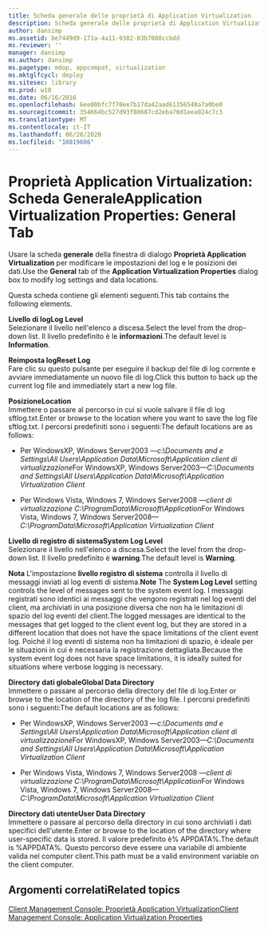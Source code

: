 ```yaml
---
title: Scheda generale delle proprietà di Application Virtualization
description: Scheda generale delle proprietà di Application Virtualization
author: dansimp
ms.assetid: be7449d9-171a-4a11-9382-83b7008ccbdd
ms.reviewer: ''
manager: dansimp
ms.author: dansimp
ms.pagetype: mdop, appcompat, virtualization
ms.mktglfcycl: deploy
ms.sitesec: library
ms.prod: w10
ms.date: 06/16/2016
ms.openlocfilehash: 6ee00bfc7f70ee7b17da42aad61356540a7a0be0
ms.sourcegitcommit: 354664bc527d93f80687cd2eba70d1eea024c7c3
ms.translationtype: MT
ms.contentlocale: it-IT
ms.lasthandoff: 06/26/2020
ms.locfileid: "10819686"
---
```

# <span data-ttu-id="08bb0-103">Proprietà Application Virtualization: Scheda Generale</span><span class="sxs-lookup"><span data-stu-id="08bb0-103">Application Virtualization Properties: General Tab</span></span>


<span data-ttu-id="08bb0-104">Usare la scheda **generale** della finestra di dialogo **Proprietà Application Virtualization** per modificare le impostazioni del log e le posizioni dei dati.</span><span class="sxs-lookup"><span data-stu-id="08bb0-104">Use the **General** tab of the **Application Virtualization Properties** dialog box to modify log settings and data locations.</span></span>

<span data-ttu-id="08bb0-105">Questa scheda contiene gli elementi seguenti.</span><span class="sxs-lookup"><span data-stu-id="08bb0-105">This tab contains the following elements.</span></span>

<a href="" id="log-level"></a>**<span data-ttu-id="08bb0-106">Livello di log</span><span class="sxs-lookup"><span data-stu-id="08bb0-106">Log Level</span></span>**  
<span data-ttu-id="08bb0-107">Selezionare il livello nell'elenco a discesa.</span><span class="sxs-lookup"><span data-stu-id="08bb0-107">Select the level from the drop-down list.</span></span> <span data-ttu-id="08bb0-108">Il livello predefinito è le **informazioni**.</span><span class="sxs-lookup"><span data-stu-id="08bb0-108">The default level is **Information**.</span></span>

<a href="" id="reset-log"></a>**<span data-ttu-id="08bb0-109">Reimposta log</span><span class="sxs-lookup"><span data-stu-id="08bb0-109">Reset Log</span></span>**  
<span data-ttu-id="08bb0-110">Fare clic su questo pulsante per eseguire il backup del file di log corrente e avviare immediatamente un nuovo file di log.</span><span class="sxs-lookup"><span data-stu-id="08bb0-110">Click this button to back up the current log file and immediately start a new log file.</span></span>

<a href="" id="location"></a>**<span data-ttu-id="08bb0-111">Posizione</span><span class="sxs-lookup"><span data-stu-id="08bb0-111">Location</span></span>**  
<span data-ttu-id="08bb0-112">Immettere o passare al percorso in cui si vuole salvare il file di log sftlog.txt.</span><span class="sxs-lookup"><span data-stu-id="08bb0-112">Enter or browse to the location where you want to save the log file sftlog.txt.</span></span> <span data-ttu-id="08bb0-113">I percorsi predefiniti sono i seguenti:</span><span class="sxs-lookup"><span data-stu-id="08bb0-113">The default locations are as follows:</span></span>

-   <span data-ttu-id="08bb0-114">Per WindowsXP, Windows Server2003 —*c:\\Documents and e Settings\\All Users\\Application Data\\Microsoft\\Application client di virtualizzazione*</span><span class="sxs-lookup"><span data-stu-id="08bb0-114">For WindowsXP, Windows Server2003—*C:\\Documents and Settings\\All Users\\Application Data\\Microsoft\\Application Virtualization Client*</span></span>

-   <span data-ttu-id="08bb0-115">Per Windows Vista, Windows 7, Windows Server2008 —*client di virtualizzazione C:\\ProgramData\\Microsoft\\Application*</span><span class="sxs-lookup"><span data-stu-id="08bb0-115">For Windows Vista, Windows 7, Windows Server2008—*C:\\ProgramData\\Microsoft\\Application Virtualization Client*</span></span>

<a href="" id="system-log-level"></a>**<span data-ttu-id="08bb0-116">Livello di registro di sistema</span><span class="sxs-lookup"><span data-stu-id="08bb0-116">System Log Level</span></span>**  
<span data-ttu-id="08bb0-117">Selezionare il livello nell'elenco a discesa.</span><span class="sxs-lookup"><span data-stu-id="08bb0-117">Select the level from the drop-down list.</span></span> <span data-ttu-id="08bb0-118">Il livello predefinito è **warning**.</span><span class="sxs-lookup"><span data-stu-id="08bb0-118">The default level is **Warning**.</span></span>

<span data-ttu-id="08bb0-119">**Nota**  L'impostazione **livello registro di sistema** controlla il livello di messaggi inviati al log eventi di sistema.</span><span class="sxs-lookup"><span data-stu-id="08bb0-119">**Note** The **System Log Level** setting controls the level of messages sent to the system event log.</span></span> <span data-ttu-id="08bb0-120">I messaggi registrati sono identici ai messaggi che vengono registrati nel log eventi del client, ma archiviati in una posizione diversa che non ha le limitazioni di spazio del log eventi del client.</span><span class="sxs-lookup"><span data-stu-id="08bb0-120">The logged messages are identical to the messages that get logged to the client event log, but they are stored in a different location that does not have the space limitations of the client event log.</span></span> <span data-ttu-id="08bb0-121">Poiché il log eventi di sistema non ha limitazioni di spazio, è ideale per le situazioni in cui è necessaria la registrazione dettagliata.</span><span class="sxs-lookup"><span data-stu-id="08bb0-121">Because the system event log does not have space limitations, it is ideally suited for situations where verbose logging is necessary.</span></span>

 

<a href="" id="global-data-directory"></a>**<span data-ttu-id="08bb0-122">Directory dati globale</span><span class="sxs-lookup"><span data-stu-id="08bb0-122">Global Data Directory</span></span>**  
<span data-ttu-id="08bb0-123">Immettere o passare al percorso della directory del file di log.</span><span class="sxs-lookup"><span data-stu-id="08bb0-123">Enter or browse to the location of the directory of the log file.</span></span> <span data-ttu-id="08bb0-124">I percorsi predefiniti sono i seguenti:</span><span class="sxs-lookup"><span data-stu-id="08bb0-124">The default locations are as follows:</span></span>

-   <span data-ttu-id="08bb0-125">Per WindowsXP, Windows Server2003 —*c:\\Documents and e Settings\\All Users\\Application Data\\Microsoft\\Application client di virtualizzazione*</span><span class="sxs-lookup"><span data-stu-id="08bb0-125">For WindowsXP, Windows Server2003—*C:\\Documents and Settings\\All Users\\Application Data\\Microsoft\\Application Virtualization Client*</span></span>

-   <span data-ttu-id="08bb0-126">Per Windows Vista, Windows 7, Windows Server2008 —*client di virtualizzazione C:\\ProgramData\\Microsoft\\Application*</span><span class="sxs-lookup"><span data-stu-id="08bb0-126">For Windows Vista, Windows 7, Windows Server2008—*C:\\ProgramData\\Microsoft\\Application Virtualization Client*</span></span>

<a href="" id="user-data-directory"></a>**<span data-ttu-id="08bb0-127">Directory dati utente</span><span class="sxs-lookup"><span data-stu-id="08bb0-127">User Data Directory</span></span>**  
<span data-ttu-id="08bb0-128">Immettere o passare al percorso della directory in cui sono archiviati i dati specifici dell'utente.</span><span class="sxs-lookup"><span data-stu-id="08bb0-128">Enter or browse to the location of the directory where user-specific data is stored.</span></span> <span data-ttu-id="08bb0-129">Il valore predefinito è% APPDATA%.</span><span class="sxs-lookup"><span data-stu-id="08bb0-129">The default is %APPDATA%.</span></span> <span data-ttu-id="08bb0-130">Questo percorso deve essere una variabile di ambiente valida nel computer client.</span><span class="sxs-lookup"><span data-stu-id="08bb0-130">This path must be a valid environment variable on the client computer.</span></span>

## <span data-ttu-id="08bb0-131">Argomenti correlati</span><span class="sxs-lookup"><span data-stu-id="08bb0-131">Related topics</span></span>


[<span data-ttu-id="08bb0-132">Client Management Console: Proprietà Application Virtualization</span><span class="sxs-lookup"><span data-stu-id="08bb0-132">Client Management Console: Application Virtualization Properties</span></span>](client-management-console-application-virtualization-properties.md)

 

 





